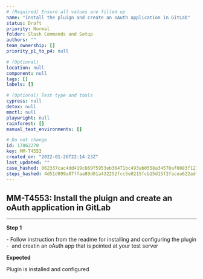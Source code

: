 ```yaml
---
# (Required) Ensure all values are filled up
name: "Install the pluign and create an oAuth application in GitLab"
status: Draft
priority: Normal
folder: Slash Commands and Setup
authors: ""
team_ownership: []
priority_p1_to_p4: null

# (Optional)
location: null
component: null
tags: []
labels: []

# (Optional) Test type and tools
cypress: null
detox: null
mmctl: null
playwright: null
rainforest: []
manual_test_environments: []

# Do not change
id: 17862270
key: MM-T4553
created_on: "2022-01-26T22:14:23Z"
last_updated: ""
case_hashed: 062337cac4dd419c869f5953eb36471bc493ab0558a34570af0083f121b0db1fc0e093fb718a366631c922c2064bfad0
steps_hashed: 4d51d899a87ffaa89d01a432252fcc5e0215fcb15d15f2facea622adf37b92f3ea80a37ca2c693d14ce64ceffc9e40d9
---
```


<!-- (Auto-generated) Based on frontmatter's "key" and "name" -->

## MM-T4553: Install the pluign and create an oAuth application in GitLab

---

**Step 1**

\- Follow instruction from the readme for installing and configuring the plugin\
\-  and creatin an oAuth app that is pointed at your test server

**Expected**

Plugin is installed and configured
